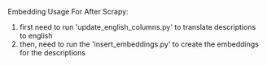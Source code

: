 Embedding Usage For After Scrapy:
1. first need to run 'update_english_columns.py' to translate descriptions to english
2. then, need to run the 'insert_embeddings.py' to create the embeddings for the descriptions

